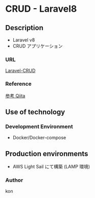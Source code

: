 # CRUD - Laravel8

## Description

- Laravel v8
- CRUD アプリケーション

### URL

[Laravel-CRUD](https://laravel8-app.ml)

### Reference

[参考 Qiita](https://qiita.com/kon2300/items/7a63e7387accc8736f0e)

## Use of technology

### Development Environment

- Docker/Docker-compose

## Production environments

- AWS Light Sail にて構築 (LAMP 環境)

### Author

kon
